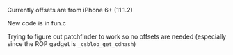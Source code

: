Currently offsets are from iPhone 6+ (11.1.2)

New code is in fun.c

Trying to figure out patchfinder to work so no offsets are needed (especially since the ROP gadget is `_csblob_get_cdhash`)
